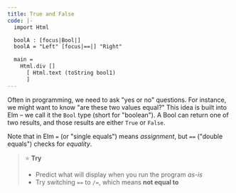 ```yaml
---
title: True and False
code: |-
  import Html

  boolA : [focus|Bool|]
  boolA = "Left" [focus|==|] "Right"

  main =
    Html.div []
      [ Html.text (toString bool1)
      ]
---
```

Often in programming, we need to ask "yes or no" questions.
For instance, we might want to know "are these two values equal?"
This idea is built into Elm – we call it the `Bool` type (short for "boolean"). A Bool can return one of two results, and those results are either `True` or `False`.

Note that in Elm `=` (or "single equals") means _assignment_,
but `==` ("double equals") checks for _equality_.

> ⭐️ **Try**
>
> * Predict what will display when you run the program _as-is_
> * Try switching `==` to `/=`, which means **not equal to**